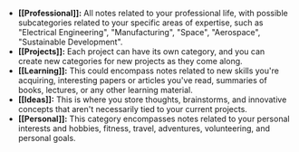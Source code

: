 - **[[Professional]]:** All notes related to your professional life, with possible subcategories related to your specific areas of expertise, such as "Electrical Engineering", "Manufacturing", "Space", "Aerospace", "Sustainable Development".
- **[[Projects]]:** Each project can have its own category, and you can create new categories for new projects as they come along.
- **[[Learning]]:** This could encompass notes related to new skills you're acquiring, interesting papers or articles you've read, summaries of books, lectures, or any other learning material.
- **[[Ideas]]:** This is where you store thoughts, brainstorms, and innovative concepts that aren't necessarily tied to your current projects.
- **[[Personal]]:** This category encompasses notes related to your personal interests and hobbies, fitness, travel, adventures, volunteering, and personal goals.